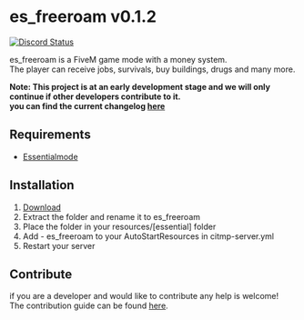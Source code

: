 # es_freeroam v0.1.2
<a href="https://discord.gg/eNJraMf"><img alt="Discord Status" src="https://discordapp.com/api/guilds/285462938691567627/widget.png"></a>

es_freeroam is a FiveM game mode with a money system.  
The player can receive jobs, survivals, buy buildings, drugs and many more.

 **Note: This project is at an early development stage and we will only continue if other developers contribute to it.   
 you can find the current changelog [here](CHANGELOG.MD)**

## Requirements

- [Essentialmode](https://forum.fivem.net/t/release-essentialmode-base/3665)

## Installation

1. [Download](https://github.com/FiveM-Scripts/Essential_Freeroam/archive/master.zip)
2. Extract the folder and rename it to es_freeroam
3. Place the folder in your resources/[essential] folder
4. Add - es_freeroam to your AutoStartResources in citmp-server.yml
5. Restart your server

## Contribute
if you are a developer and  would like to contribute any help is welcome!   
The contribution guide can be found [here](CONTRIBUTING.MD).
